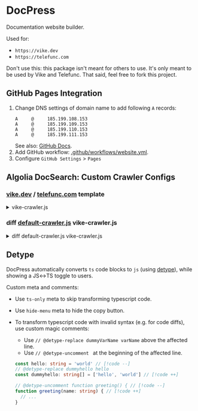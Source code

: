 # DocPress

Documentation website builder.

Used for:
- `https://vike.dev`
- `https://telefunc.com`

Don't use this: this package isn't meant for others to use. It's only meant to be used by Vike and Telefunc. That said, feel free to fork this project.

## GitHub Pages Integration

1. Change DNS settings of domain name to add following `A` records:
   ```
   A     @     185.199.108.153
   A     @     185.199.109.153
   A     @     185.199.110.153
   A     @     185.199.111.153
   ```
   See also: [GitHub Docs](https://docs.github.com/en/pages/configuring-a-custom-domain-for-your-github-pages-site/managing-a-custom-domain-for-your-github-pages-site).
1. Add GitHub workflow: [.github/workflows/website.yml](https://github.com/brillout/telefunc/blob/main/.github/workflows/website.yml).
1. Configure `GitHub Settings` > `Pages`

## Algolia DocSearch: Custom Crawler Configs

### [vike.dev](https://vike.dev) / [telefunc.com](https://telefunc.com) template

<details>
<summary>vike-crawler.js</summary>
<div>

```js
new Crawler({
  appId: "YOUR_APP_ID",
  apiKey: "YOUR_API_KEY",
  rateLimit: 8,
  maxDepth: 10,
  startUrls: ["https://vike.dev"],
  renderJavaScript: false,
  sitemaps: [],
  ignoreCanonicalTo: false,
  discoveryPatterns: ["https://vike.dev/**"],
  schedule: "at 13:29 on Tuesday",
  safetyChecks: { beforeIndexPublishing: { maxLostRecordsPercentage: 10 } },
  actions: [
    {
      indexName: "YOUR_INDEX_NAME",
      pathsToMatch: ["https://vike.dev/**"],
      recordExtractor: ({ $, helpers, url }) => {
        $("#see-also").next("ul").remove();
        $("#see-also").remove();

        const lvl0 = $('meta[name="algolia:category"]').attr("content").toUpperCase();

        const category_order = Number($('meta[name="algolia:category:order"]').attr("content") || "99999999999");

        const records = helpers.docsearch({
          recordProps: {
            lvl0: { selectors: "", defaultValue: lvl0 },
            lvl1: url.toString() === "https://vike.dev/" ? "head > title" : ".page-content h1",
            lvl2: ".page-content h2",
            lvl3: ".page-content h3",
            lvl4: ".page-content h4",
            lvl5: ".page-content h5",
            lvl6: ".page-content h6",
            content: [".page-content p, .page-content li, .page-content pre"],
            category: { defaultValue: $('meta[name="algolia:category"]').attr("content") || "" },
            pageRank: -1 * category_order,
          },
          indexHeadings: true,
          aggregateContent: true,
          recordVersion: "v3",
        });

        records.forEach((record) => {
          if ( record.content === null && (record.type === "lvl2" || record.type === "lvl3" || record.type === "lvl4")) {
            if (record.anchor) {
              const content =
                $(`#${record.anchor}`).next().text().trim() || null;
              record.content = content;
            }
          }

          record.category_order = category_order;

          record.is_available = Boolean($('meta[name="algolia:category:hide"]').length === 0);
        });

        return records;
      },
    },
  ],
  initialIndexSettings: {
    vike: {
      attributesForFaceting: ["filterOnly(is_available)", "type", "lang"],
      attributesToRetrieve: [
        "hierarchy",
        "content",
        "anchor",
        "url",
        "url_without_anchor",
        "type",
        "category",
        "category_order",
      ],
      attributesToHighlight: ["hierarchy", "content"],
      attributesToSnippet: ["content:10"],
      camelCaseAttributes: ["hierarchy", "content"],
      searchableAttributes: [
        "unordered(hierarchy.lvl1)",
        "unordered(hierarchy.lvl2)",
        "unordered(hierarchy.lvl3)",
        "unordered(hierarchy.lvl4)",
        "content",
      ],
      distinct: true,
      attributeForDistinct: "url",
      customRanking: [
        "asc(category_order)",
        "desc(weight.pageRank)",
        "desc(weight.level)",
        "asc(weight.position)",
      ],
      ranking: [
        "typo",
        "words",
        "filters",
        "attribute",
        "proximity",
        "exact",
        "custom",
      ],
      disableExactOnAttributes: ["hierarchy.lvl2"],
      highlightPreTag: '<span class="algolia-docsearch-suggestion--highlight">',
      highlightPostTag: "</span>",
      allowTyposOnNumericTokens: false,
      minProximity: 1,
      ignorePlurals: true,
      advancedSyntax: true,
      attributeCriteriaComputedByMinProximity: true,
      removeWordsIfNoResults: "allOptional",
    },
  },
});
```

</div>
</details>

### diff [default-crawler.js](https://docsearch.algolia.com/docs/templates/#default-template) vike-crawler.js

<details>
<summary>diff default-crawler.js vike-crawler.js</summary>
<div>

```diff
--- a/default-crawler.js
+++ b/vike-crawler.js
 new Crawler({
   appId: "YOUR_APP_ID",
   apiKey: "YOUR_API_KEY",
-  indexPrefix: "crawler_",
   rateLimit: 8,
   maxDepth: 10,
-  startUrls: ["https://YOUR_WEBSITE_URL"],
+  startUrls: ["https://vike.dev"],
   renderJavaScript: false,
   sitemaps: [],
   ignoreCanonicalTo: false,
-  discoveryPatterns: ["https://YOUR_WEBSITE_URL/**"],
+  discoveryPatterns: ["https://vike.dev/**"],
+  schedule: "at 13:29 on Tuesday",
+  safetyChecks: { beforeIndexPublishing: { maxLostRecordsPercentage: 10 } },
   actions: [
     {
       indexName: "YOUR_INDEX_NAME",
-      pathsToMatch: ["https://YOUR_WEBSITE_URL/**"],
-      recordExtractor: ({ helpers }) => {
-        return helpers.docsearch({
+      pathsToMatch: ["https://vike.dev/**"],
+      recordExtractor: ({ $, helpers, url }) => {
+        $("#see-also").next("ul").remove();
+        $("#see-also").remove();
+
+        const lvl0 = $('meta[name="algolia:category"]').attr("content").toUpperCase();
+
+        const category_order = Number($('meta[name="algolia:category:order"]').attr("content") || "99999999999");
+
+        const records = helpers.docsearch({
           recordProps: {
-            lvl1: ["header h1", "article h1", "main h1", "h1", "head > title"],
-            content: ["article p, article li", "main p, main li", "p, li"],
-            lvl0: {
-              selectors: "",
-              defaultValue: "Documentation",
-            },
-            lvl2: ["article h2", "main h2", "h2"],
-            lvl3: ["article h3", "main h3", "h3"],
-            lvl4: ["article h4", "main h4", "h4"],
-            lvl5: ["article h5", "main h5", "h5"],
-            lvl6: ["article h6", "main h6", "h6"],
+            lvl0: { selectors: "", defaultValue: lvl0 },
+            lvl1: url.toString() === "https://vike.dev/" ? "head > title" : ".page-content h1",
+            lvl2: ".page-content h2",
+            lvl3: ".page-content h3",
+            lvl4: ".page-content h4",
+            lvl5: ".page-content h5",
+            lvl6: ".page-content h6",
+            content: [".page-content p, .page-content li, .page-content pre"],
+            category: { defaultValue: $('meta[name="algolia:category"]').attr("content") || "" },
+            pageRank: -1 * category_order,
           },
+          indexHeadings: true,
           aggregateContent: true,
           recordVersion: "v3",
         });
+
+        records.forEach((record) => {
+          if ( record.content === null && (record.type === "lvl2" || record.type === "lvl3" || record.type === "lvl4")) {
+            if (record.anchor) {
+              const content =
+                $(`#${record.anchor}`).next().text().trim() || null;
+              record.content = content;
+            }
+          }
+
+          record.category_order = category_order;
+
+          record.is_available = Boolean($('meta[name="algolia:category:hide"]').length === 0);
+        });
+
+        return records;
       },
     },
   ],
   initialIndexSettings: {
-    YOUR_INDEX_NAME: {
-      attributesForFaceting: ["type", "lang"],
+    vike: {
+      attributesForFaceting: ["filterOnly(is_available)", "type", "lang"],
       attributesToRetrieve: [
         "hierarchy",
         "content",
         "url",
         "url_without_anchor",
         "type",
+        "category",
+        "category_order",
       ],
       attributesToHighlight: ["hierarchy", "content"],
       attributesToSnippet: ["content:10"],
-        "unordered(hierarchy.lvl0)",
         "unordered(hierarchy.lvl1)",
         "unordered(hierarchy.lvl2)",
         "unordered(hierarchy.lvl3)",
         "unordered(hierarchy.lvl4)",
-        "unordered(hierarchy.lvl5)",
-        "unordered(hierarchy.lvl6)",
         "content",
       ],
       distinct: true,
       attributeForDistinct: "url",
       customRanking: [
+        "asc(category_order)",
         "desc(weight.pageRank)",
         "desc(weight.level)",
         "asc(weight.position)",
       ],
       ranking: [
+        "typo",
         "words",
         "filters",
-        "typo",
         "attribute",
         "proximity",
         "exact",
         "custom",
       ],
+      disableExactOnAttributes: ["hierarchy.lvl2"],
       highlightPreTag: '<span class="algolia-docsearch-suggestion--highlight">',
       highlightPostTag: "</span>",
-      minWordSizefor1Typo: 3,
-      minWordSizefor2Typos: 7,
       allowTyposOnNumericTokens: false,
       minProximity: 1,
       ignorePlurals: true,
       advancedSyntax: true,
       attributeCriteriaComputedByMinProximity: true,
       removeWordsIfNoResults: "allOptional",
     },
   },
 });
```

</div>
</details>

## Detype

DocPress automatically converts `ts` code blocks to `js` (using [detype](https://github.com/cyco130/detype/)), while showing a JS↔TS toggle to users.

Custom meta and comments:

- Use `ts-only` meta to skip transforming typescript code.
- Use `hide-menu` meta to hide the copy button.
- To transform typescript code with invalid syntax (e.g. for code diffs), use custom magic comments:
  - Use `// @detype-replace dummyVarName varName` above the affected line.
  - Use `// @detype-uncomment ` at the beginning of the affected line.
  
  ```ts
  const hello: string = 'world' // [!code --]
  // @detype-replace dummyhello hello
  const dummyhello: string[] = ['hello', 'world'] // [!code ++]

  // @detype-uncomment function greeting() { // [!code --]
  function greeting(name: string) { // [!code ++]
    // ...
  }
  ```